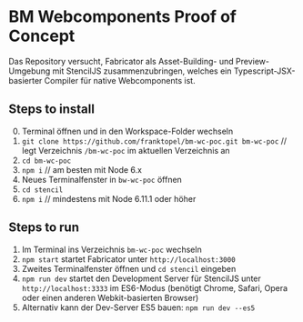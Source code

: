 # BM Webcomponents Proof of Concept

Das Repository versucht, Fabricator als Asset-Building- und Preview-Umgebung mit StencilJS zusammenzubringen, welches ein Typescript-JSX-basierter Compiler für native Webcomponents ist.

## Steps to install

0. Terminal öffnen und in den Workspace-Folder wechseln
1. `git clone https://github.com/franktopel/bm-wc-poc.git bm-wc-poc` // legt Verzeichnis `/bm-wc-poc` im aktuellen Verzeichnis an
2. `cd bm-wc-poc`
3. `npm i` //  am besten mit Node 6.x
4. Neues Terminalfenster in `bw-wc-poc` öffnen
5. `cd stencil`
6. `npm i` // mindestens mit Node 6.11.1 oder höher

## Steps to run
1. Im Terminal ins Verzeichnis `bm-wc-poc` wechseln
2. `npm start` startet Fabricator unter `http://localhost:3000`
3. Zweites Terminalfenster öffnen und `cd stencil` eingeben
4. `npm run dev` startet den Development Server für StencilJS unter `http://localhost:3333` im ES6-Modus (benötigt Chrome, Safari, Opera oder einen anderen Webkit-basierten Browser)
5. Alternativ kann der Dev-Server ES5 bauen: `npm run dev --es5`
